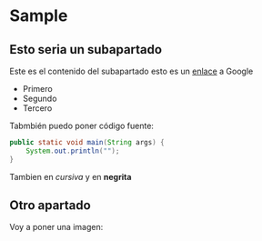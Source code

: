 # Sample

## Esto seria un subapartado
Este es el contenido del subapartado
esto es un [enlace](https://www.google.es) a Google

* Primero
* Segundo
* Tercero

Tabmbién puedo poner código fuente:

```java
public static void main(String args) {
	System.out.println("");
}
```
Tambien en *cursiva* y en **negrita**

## Otro apartado

Voy a poner una imagen: